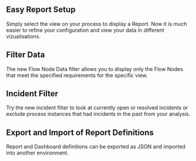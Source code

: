 ## Easy Report Setup

Simply select the view on your process to display a Report. Now it is much easier to refine your configuration and view your data in different vizualisations.

## Filter Data

The new Flow Node Data filter allows you to display only the Flow Nodes that meet the specified requirements for the specific view.

## Incident Filter

Try the new incident filter to look at currently open or resolved incidents or exclude process instances that had incidents in the past from your analysis.

## Export and Import of Report Definitions

Report and Dashboard definitions can be exported as JSON and imported into another environment.
